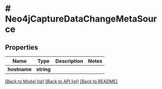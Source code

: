 # # Neo4jCaptureDataChangeMetaSource

## Properties

Name | Type | Description | Notes
------------ | ------------- | ------------- | -------------
**hostname** | **string** |  |

[[Back to Model list]](../../README.md#models) [[Back to API list]](../../README.md#endpoints) [[Back to README]](../../README.md)
